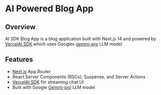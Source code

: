 # AI Powered Blog App

## Overview

AI SDK Blog App is a blog application built with Next.js 14 and powered by [VercelAI SDK](https://sdk.vercel.ai/docs/introduction) which uses Googles [gemini-pro](https://ai.google.dev/) LLM model

## Features

 - [Next.js](https://nextjs.org/) App Router
 - React Server Components (RSCs), Suspense, and Server Actions
 - [VercelAI SDK](https://sdk.vercel.ai/docs/introduction) for streaming chat UI
 - Built with Google [Gemini-pro](https://ai.google.dev/) LLM model